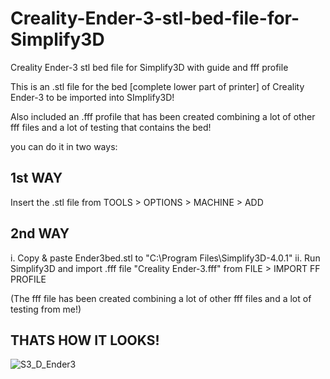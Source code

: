 # Creality-Ender-3-stl-bed-file-for-Simplify3D

Creality Ender-3 stl bed file for Simplify3D with guide and fff profile

This is an .stl file for the bed [complete lower part of printer] of Creality Ender-3 to be imported into SImplify3D!

Also included an .fff profile that has been created combining a lot of other fff files and a lot of testing that contains the bed!

you can do it in two ways:

1st WAY
-------
Insert the .stl file from TOOLS > OPTIONS > MACHINE > ADD

2nd WAY
-------
i.  Copy & paste Ender3bed.stl to "C:\Program Files\Simplify3D-4.0.1"
ii. Run Simplify3D and import .fff file "Creality Ender-3.fff" from FILE > IMPORT FF PROFILE

(The fff file has been created combining a lot of other fff files and a lot of testing from me!)

THATS HOW IT LOOKS!
-------------------
<img src="https://preview.ibb.co/cJ4GxK/S3_D_Ender3.jpg" alt="S3_D_Ender3" border="0"></a>
